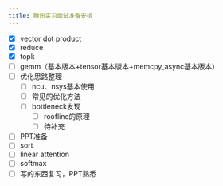 ```yaml
---
title: 腾讯实习面试准备安排
---
```


- [x] vector dot product 
- [x] reduce
- [x] topk
- [ ] gemm（基本版本+tensor基本版本+memcpy_async基本版本）
- [ ] 优化思路整理
	- [ ] ncu、nsys基本使用
	- [ ] 常见的优化方法
	- [ ] bottleneck发现
		- [ ] roofline的原理
		- [ ] 待补充
- [ ] PPT准备
- [ ] sort
- [ ] linear attention
- [ ] softmax
- [ ] 写的东西复习，PPT熟悉